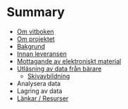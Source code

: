 # Summary

* [Om vitboken](README.md)
* [Om projektet](om_projektet.md)
* [Bakgrund](bakgrund.md)
* [Innan leveransen](innan_leveransen.md)
* [Mottagande av elektroniskt material](mottagande.md)
* [Utläsning av data från bärare](utlasning.md)
   * [Skivavbildning](skivavbildning.md)
* Analysera data
* Lagring av data
* [Länkar / Resurser](lankar__resurser.md)

